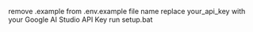 remove .example from .env.example file name
replace your_api_key with your Google AI Studio API Key
run setup.bat
